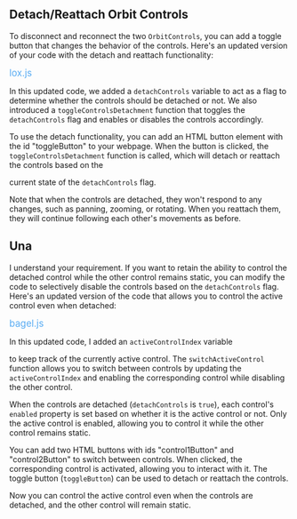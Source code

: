 ## Detach/Reattach Orbit Controls

To disconnect and reconnect the two `OrbitControls`, you can add a toggle button that changes the behavior of the controls. Here's an updated version of your code with the detach and reattach functionality:

<span style="color:#59acf3;font-size:larger;">lox.js</span>

In this updated code, we added a `detachControls` variable to act as a flag to determine whether the controls should be detached or not. We also introduced a `toggleControlsDetachment` function that toggles the `detachControls` flag and enables or disables the controls accordingly.

To use the detach functionality, you can add an HTML button element with the id "toggleButton" to your webpage. When the button is clicked, the `toggleControlsDetachment` function is called, which will detach or reattach the controls based on the

 current state of the `detachControls` flag.

Note that when the controls are detached, they won't respond to any changes, such as panning, zooming, or rotating. When you reattach them, they will continue following each other's movements as before.

## Una

I understand your requirement. If you want to retain the ability to control the detached control while the other control remains static, you can modify the code to selectively disable the controls based on the `detachControls` flag. Here's an updated version of the code that allows you to control the active control even when detached:

<span style="color:#59acf3;font-size:larger;">bagel.js</span>

In this updated code, I added an `activeControlIndex` variable

to keep track of the currently active control. The `switchActiveControl` function allows you to switch between controls by updating the `activeControlIndex` and enabling the corresponding control while disabling the other control.

When the controls are detached (`detachControls` is `true`), each control's `enabled` property is set based on whether it is the active control or not. Only the active control is enabled, allowing you to control it while the other control remains static.

You can add two HTML buttons with ids "control1Button" and "control2Button" to switch between controls. When clicked, the corresponding control is activated, allowing you to interact with it. The toggle button (`toggleButton`) can be used to detach or reattach the controls.

Now you can control the active control even when the controls are detached, and the other control will remain static.

